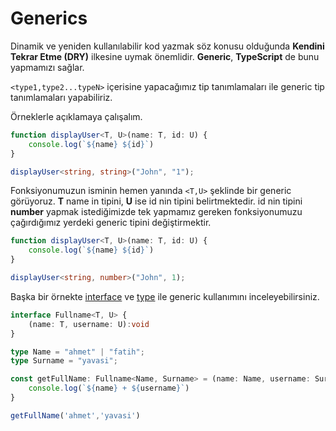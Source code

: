 # Generics

Dinamik ve yeniden kullanılabilir kod yazmak söz konusu olduğunda **Kendini Tekrar Etme \(DRY\)** ilkesine uymak önemlidir. **Generic**, **TypeScript** de bunu yapmamızı sağlar.

 `<type1,type2...typeN>` içerisine yapacağımız tip tanımlamaları ile generic tip tanımlamaları yapabiliriz.

Örneklerle açıklamaya çalışalım.

```typescript
function displayUser<T, U>(name: T, id: U) {
    console.log(`${name} ${id}`)
}

displayUser<string, string>("John", "1");

```

Fonksiyonumuzun isminin hemen yanında `<T,U>` şeklinde bir generic görüyoruz. **T** name in tipini, **U** ise id nin tipini belirtmektedir. id nin tipini **number** yapmak istediğimizde tek yapmamız gereken fonksiyonumuzu çağırdığımız yerdeki generic tipini değiştirmektir.

```typescript
function displayUser<T, U>(name: T, id: U) {
    console.log(`${name} ${id}`)
}

displayUser<string, number>("John", 1);
```

 Başka bir örnekte [interface](interfaces.md) ve [type](type.md) ile generic kullanımını inceleyebilirsiniz.

```typescript
interface Fullname<T, U> {
    (name: T, username: U):void
}

type Name = "ahmet" | "fatih";
type Surname = "yavasi";

const getFullName: Fullname<Name, Surname> = (name: Name, username: Surname) => {
    console.log(`${name} + ${username}`)
}

getFullName('ahmet','yavasi')
```

 

